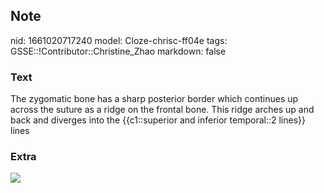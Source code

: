 ## Note
nid: 1661020717240
model: Cloze-chrisc-ff04e
tags: GSSE::!Contributor::Christine_Zhao
markdown: false

### Text
<div>
  <div>
    <div>
      <div>
        The zygomatic bone has a sharp posterior border which
        continues up across the suture as a ridge on the frontal
        bone. This ridge arches up and back and diverges into the
        {{c1::superior and inferior temporal::2 lines}} lines
      </div>
    </div>
  </div>
</div>

### Extra
<img src="Screen%20Shot%202021-07-29%20at%208.26.10%20pm.png">
